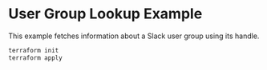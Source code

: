 # User Group Lookup Example

This example fetches information about a Slack user group using its handle.

```sh
terraform init
terraform apply
```